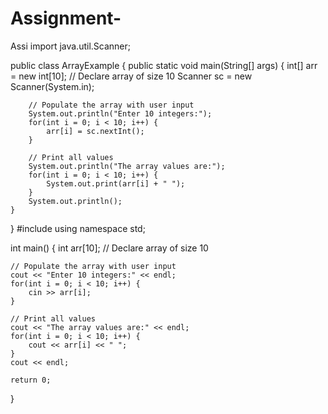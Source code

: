 # Assignment-
Assi
import java.util.Scanner;

public class ArrayExample {
    public static void main(String[] args) {
        int[] arr = new int[10]; // Declare array of size 10
        Scanner sc = new Scanner(System.in);

        // Populate the array with user input
        System.out.println("Enter 10 integers:");
        for(int i = 0; i < 10; i++) {
            arr[i] = sc.nextInt();
        }

        // Print all values
        System.out.println("The array values are:");
        for(int i = 0; i < 10; i++) {
            System.out.print(arr[i] + " ");
        }
        System.out.println();
    }
}
#include <iostream>
using namespace std;

int main() {
    int arr[10]; // Declare array of size 10

    // Populate the array with user input
    cout << "Enter 10 integers:" << endl;
    for(int i = 0; i < 10; i++) {
        cin >> arr[i];
    }

    // Print all values
    cout << "The array values are:" << endl;
    for(int i = 0; i < 10; i++) {
        cout << arr[i] << " ";
    }
    cout << endl;

    return 0;
}
